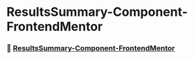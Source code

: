 # ResultsSummary-Component-FrontendMentor

### 🚀 [ResultsSummary-Component-FrontendMentor](https://kevencb.github.io/ResultsSummary-Component-FrontendMentor/)
